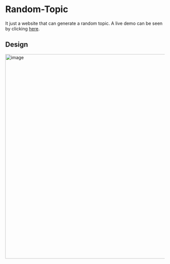 # Random-Topic
It just a website that can generate a random topic. A live demo can be seen by clicking [here](https://villagewebcompanycic.github.io/Random-Topic/).
## Design
<img width="647" alt="image" src="https://github.com/VillageWebCompanyCIC/Random-Topic/assets/83918638/44843a7f-cc69-4c67-a2e3-742189bfa5b4">
